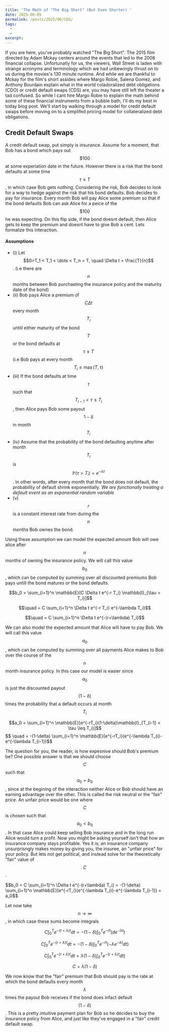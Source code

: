 ```yaml
---
title: 'The Math of "The Big Short" (But Even Shorter) '
date: 2025-06-05
permalink: /posts/2025/06/CDS/
tags:
  - 
  - 
excerpt: 
---
```


If you are here, you've probably watched "The Big Short". The 2015 film directed by Adam Mckay centers around the events that led to the 2008 financial collapse. Unfortunatly for us, the viewers, Wall Street is laden with strange acronyms and terminology which we had unbewingly thrust on to us during the movies's 130 minute runtime. And while we are thankful to Mckay for the film's short assides where Margo Robie, Salena Gomez, and Anthony Bourdain explain what in the world coladoralized debt obligations (CDO) or credit default swaps (CDS) are, you may have still left the theater a tad confused. So while I cant hire Margo Robie to explain the math behind some of these financial instruments from a bubble bath, I'll do my best in today blog post. We'll start by walking through a model for credit default swaps before moving on to a simplifed pricing model for collateralized debt obligations. 

Credit Default Swaps
-----
A credit default swap, put simply is insurance. Assume for a moment, that Bob has a bond which pays out $$\$100$$ at some experiation date in the future. However there is a risk that the bond defaults at some time $$\tau \leq T$$, in which case Bob gets nothing. Considering the risk, Bob decides to look for a way to hedge against the risk that his bond defaults. Bob decides to pay for insurance. Every month Bob will pay Alice some premium so that if the bond defaults Bob can ask Alice for a peice of the $$\$100$$ he was expecting. On this flip side, if the bond doesnt default, then Alice gets to keep the premium and doesnt have to give Bob a cent. Lets formalize this interaction. 

#### Assumptions
- (i) Let $$0=T_1 < T_1 < \dots < T_n = T, \quad \Delta t = \frac{T}{n}$$. (i.e there are $$n$$ months between Bob purchasting the insurance policy and the maturity date of the bond)
- (ii) Bob pays Alice a premium of $$C\Delta t$$ every month $$T_i$$ untill either maturity of the bond $$T$$ or the bond defaults at $$\tau \leq T$$ (i.e Bob pays at every month $$T_i \leq \max(T,\tau)$$
- (iii) If the bond defaults at time $$\tau$$ such that $$T_{i-1}<\tau \leq T_i$$, then Alice pays Bob some payout $$1-\delta$$ in month $$T_i$$
- (iv) Assume that the probability of the bond defaulting anytime after month $$T_i$$ is $$\mathbb{P}(\tau > T_i) = e^{-\lambda t}$$. In other words, after every month that the bond does not default, the probability of default shrink exponentially. *We are functionally treating a default event as an exponential random variable*
- (v) $$r$$ is a constant interest rate from during the $$n$$ months Bob ownes the bond. 

Using these assumption we can model the expected amount Bob will owe alice after $$n$$ months of owning the insurance policy. We will call this value $$b_0$$, which can be computed by summing over all discounted premiums Bob pays untill the bond matures or the bond defaults. 

$$b_0 = \sum_{i=1}^n \mathbb{E}[C \Delta t e^{-r T_i} \mathbb{I}_{\tau > T_i}]$$

$$\quad = C \sum_{i=1}^n \Delta t e^{-r T_i} e^{-\lambda T_i}$$

$$\quad = C \sum_{i=1}^n \Delta t e^{-(r+\lambda) T_i}$$

We can also model the expected amount that Alice will have to pay Bob. We will call this value $$a_0$$, which can be computed by summing over all payments Alice makes to Bob over the course of the $$n$$ month insurance policy. In this case our model is easier since $$a_0$$ is just the discounted payout $$(1-\delta)$$ times the probability that a default occurs at month $$T_i$$

$$a_0 = \sum_{i=1}^n \mathbb{E}[e^{-rT_i}(1-\delta)\mathbb{I}_{T_{i-1} < \tau \leq T_i}]$$
$$ \quad = -(1-\delta) \sum_{i=1}^n \mathbb{E}[e^{-rT_i}(e^{-\lambda T_{i}-e^{-\lambda T_{i-1})$$


The question for you, the reader, is how expesnive should Bob's premium be? One possible answer is that we should choose $$C$$ such that $$a_0 = b_0$$, since at the begining of the interaction neither Alice or Bob should have an earning advantage over the other. This is called the risk neutral or the "fair" price. An unfair price would be one where $$C$$ is chosen such that $$a_0 < b_0$$. In that case Alice could keep selling Bob insurance and in the long run Alice would turn a profit. Now you might be asking yourself isn't that how an insurance company stays profitable. Yes it is, an insurance company unsurprisngly makes money by giving you, the insuree,  an "unfair price" for your policy. But lets not get political, and instead solve for the theoretically "fair" value of $$C$$. 

$$b_0 = C \sum_{i=1}^n \Delta t e^{-(r+\lambda) T_i} = -(1-\delta) \sum_{i=1}^n \mathbb{E}[e^{-rT_i}(e^{-\lambda T_{i}-e^{-\lambda T_{i-1}) = a_0$$

Let now take $$n \rightarrow \infty$$, in which case these sums become integrals

$$C \int_{0}^T e^{-(r+\lambda)t}dt = -(1-\delta) \int_{0}^T e^{-rt}(de^{-\lambda t})$$

$$C \int_{0}^T e^{-(r+\lambda)t}dt =  -(1-\delta) \int_{0}^T e^{-rt}(-\lambda e^{-\lambda t}dt)$$

$$C \int_{0}^T e^{-(r+\lambda)t}dt =  \lambda(1-\delta) \int_{0}^T e^{-(r+\lambda)t}dt)$$

$$C  =  \lambda(1-\delta)$$

We now know that the "fair" premium that Bob should pay is the rate at which the bond defaults every month $$\lambda$$ times the payout Bob receives if the bond does infact default $$(1-\delta)$$. This is a pretty intuitive payment plan for Bob so he decides to buy the insurance policy from Alice, and just like they've engaged in a "fair" credit default swap. 




